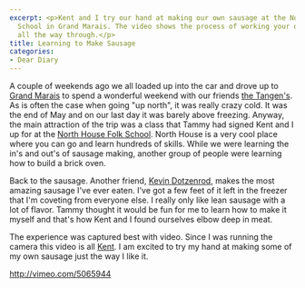 ```yaml
---
excerpt: <p>Kent and I try our hand at making our own sausage at the North House Folk
  School in Grand Marais. The video shows the process of working your own sausage
  all the way through.</p>
title: Learning to Make Sausage
categories:
- Dear Diary
---
```


A couple of weekends ago we all loaded up into the car and drove up to [Grand Marais](http://grandmarais.com/) to spend a wonderful weekend with our friends [the Tangen's](http://www.thetangens.net/). As is often the case when going "up north", it was really crazy cold. It was the end of May and on our last day it was barely above freezing.
Anyway, the main attraction of the trip was a class that Tammy had signed Kent and I up for at the [North House Folk School](http://northhouse.org/). North House is a very cool place where you can go and learn hundreds of skills. While we were learning the in's and out's of sausage making, another group of people were learning how to build a brick oven.

Back to the sausage. Another friend, [Kevin Dotzenrod](http://www.facebook.com/profile.php?id=680963914), makes the most amazing sausage I've ever eaten. I've got a few feet of it left in the freezer that I'm coveting from everyone else. I really only like lean sausage with a lot of flavor. Tammy thought it would be fun for me to learn how to make it myself and that's how Kent and I found ourselves elbow deep in meat.

The experience was captured best with video. Since I was running the camera this video is all [Kent](http://twitter.com/ktangen). I am excited to try my hand at making some of my own sausage just the way I like it.

http://vimeo.com/5065944
